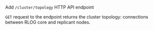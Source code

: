 Add `/cluster/topology` HTTP API endpoint

`GET` request to the endpoint returns the cluster topology: connections between RLOG core and replicant nodes.

